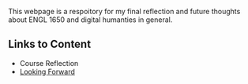 This webpage is a respoitory for my final reflection and future thoughts about ENGL 1650 and digital humanties in general. 

## Links to Content 

* Course Reflection
* [Looking Forward](vasug-upenn.github.io/Looking_Forward)
